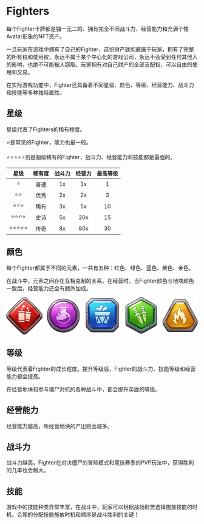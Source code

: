 # Fighters

每个Fighter卡牌都是独一无二的、拥有完全不同战斗力、经营能力和充满个性Avatar形象的NFT资产。

一旦玩家在游戏中拥有了自己的Fighter，这份财产就彻底属于玩家，拥有了完整的所有权和使用权，永远不属于某个中心化的游戏公司，永远不会受到任何其他人的影响，也绝不可能被人窃取。玩家拥有对自己财产的全部支配权，可以自由的使用和交易。

在实际游戏功能中，Fighter还具备着不同星级、颜色、等级、经营能力、战斗力和技能等多种独特属性。

## **星级**

星级代表了Fighters的稀有程度。

⭐是常见的Fighter，能力也最一般。

⭐⭐⭐⭐⭐则是超级稀有的Fighter，战斗力、经营能力和技能都是最强的。

| 星级 | 稀有度 | 战斗力 | 经营力 | 最高等级 |
| :---: | :---: | :---: | :---: | :---: |
| ⭐ | 普通 | 1x | 1x | 1 |
| ⭐⭐ | 优秀 | 2x | 2x | 3 |
| ⭐⭐⭐ | 稀有 | 3x | 5x | 10 |
| ⭐⭐⭐⭐ | 史诗 | 5x | 20x | 15 |
| ⭐⭐⭐⭐⭐ | 传奇 | 8x | 80x | 30 |

## **颜色**

每个Fighter都属于不同的元素，一共有五种：红色、绿色、蓝色、紫色、金色。

在战斗中，元素之间存在互相克制的关系。在经营时，当Fighter颜色与地块颜色一致后，经营能力还会有额外加成。

![](../.gitbook/assets/image_5.png)

## **等级**

等级代表着Fighter的成长程度。提升等级后，Fighter的战斗力、技能等级和经营能力都会提高。

在经营地块和参与僵尸对抗的各种战斗中，都会提升英雄的等级。

## **经营能力**

经营能力越高，所经营地块的产出则会越多。

## **战斗力**

战斗力越高，Fighter在对决僵尸的冒险模式和竞技赛季的PVP玩法中，获得胜利的几率也会越大。

## **技能**

游戏中的技能种类异常丰富，在战斗中，玩家可以根据战场形势选择施放技能的时机。合理的分配技能施放时机和顺序是战斗胜利的关键！

